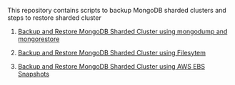 This repository contains scripts to backup MongoDB sharded clusters and steps to restore sharded cluster

1. [Backup and Restore MongoDB Sharded Cluster using mongodump and mongorestore](https://github.com/15astro/mongodb_shard_cluster_backup/blob/main/shard_cluster_backup_scripts/backup_using_mongodump/mongodump_backup_sharded_cluster.md)

2. [Backup and Restore MongoDB Sharded Cluster using Filesytem](https://github.com/15astro/mongodb_shard_cluster_backup/blob/main/shard_cluster_backup_scripts/filesystem_backup/filesystem_backup_sharded_cluster.md)

3. [Backup and Restore MongoDB Sharded Cluster using AWS EBS Snapshots](https://github.com/15astro/mongodb_shard_cluster_backup/blob/main/shard_cluster_backup_scripts/ebs_snapshot_backup/ebs_snapshot_sharded_cluster.md)


